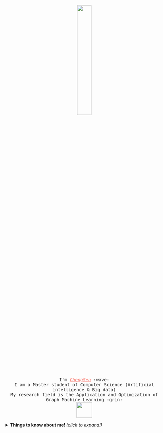 <p align="center">
  <img src="https://media.giphy.com/media/MeJgB3yMMwIaHmKD4z/giphy.gif" width="30%">
  <br><br>
  <samp>
    I'm <a href="http://chengsen.ren" style="color:rgb(247, 110, 99)"><em>ChengSen</em></a> :wave:
    <br>
    I am a Master student of Computer Science (Artificial intelligence & Big data)
    <br>
    My research field is the Application and Optimization of Graph Machine Learning :grin:
    <br>
    <img src="https://media.giphy.com/media/mGcNjsfWAjY5AEZNw6/giphy.gif" width="50">
  </samp>
</p>

<details>
  <summary> <b> Things to know about me! </b> <i>(click to expand!)</i> </summary>
  
  <br>
  
  [![Github ChengSen](https://github-readme-stats.vercel.app/api?username=chengsen&show_icons=true&title_color=F76E63&icon_color=F76E63&text_color=000&bg_color=fff)](https://github.com/chengsen)

